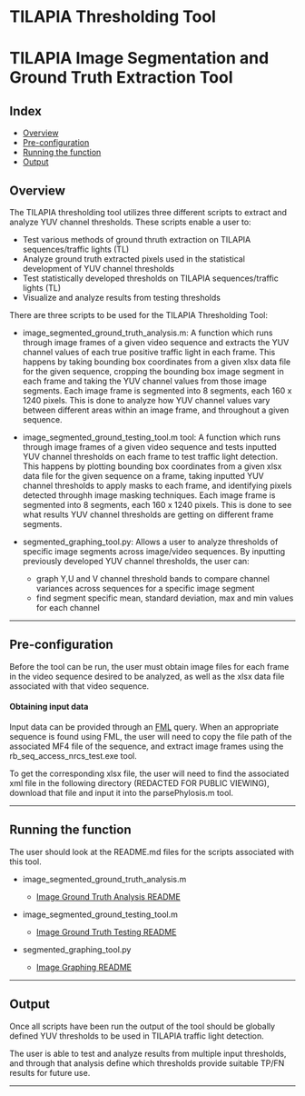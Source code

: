 # TILAPIA Thresholding Tool


# TILAPIA Image Segmentation and Ground Truth Extraction Tool

## Index

* [Overview](#Overview)
* [Pre-configuration](#Pre-configuration)
* [Running the function](#Running-the-function)
* [Output](#Output)


## Overview
The TILAPIA thresholding tool utilizes three different scripts to extract and analyze YUV channel thresholds. These scripts enable a user to:
* Test various methods of ground thruth extraction on TILAPIA sequences/traffic lights (TL)
* Analyze ground truth extracted pixels used in the statistical development of YUV channel thresholds
* Test statistically developed thresholds on TILAPIA sequences/traffic lights (TL)
* Visualize and analyze results from testing thresholds

There are three scripts to be used for the TILAPIA Thresholding Tool:

* image_segmented_ground_truth_analysis.m: A function which runs through image frames of a given video sequence and extracts the YUV channel values of each true positive traffic light in each frame. This happens by taking bounding box coordinates from a given xlsx data file for the given sequence, cropping the bounding box image segment in each frame and taking the YUV channel values from those image segments. Each image frame is segmented into 8 segments, each 160 x 1240 pixels. This is done to analyze how YUV channel values vary between different areas within an image frame, and throughout a given sequence. 

* image_segmented_ground_testing_tool.m tool: A function which runs through image frames of a given video sequence and tests inputted YUV channel thresholds on each frame to test traffic light detection. This happens by plotting bounding box coordinates from a given xlsx data file for the given sequence on a frame, taking inputted YUV channel thresholds to apply masks to each frame, and identifying pixels detected throughh image masking techniques. Each image frame is segmented into 8 segments, each 160 x 1240 pixels. This is done to see what results YUV channel thresholds are getting on different frame segments. 

* segmented_graphing_tool.py: Allows a user to analyze thresholds of specific image segments across image/video sequences. By inputting previously developed YUV channel thresholds, the user can:
    * graph Y,U and V channel threshold bands to compare channel variances across sequences for a specific image segment
    * find segment specific mean, standard deviation, max and min values for each channel

----
## Pre-configuration
Before the tool can be run, the user must obtain image files for each frame in the video sequence desired to be analyzed, as well as the xlsx data file associated with that video sequence.  

#### Obtaining input data
Input data can be provided through an [FML] query. When an appropriate sequence is found using FML, the user will need to copy the file path of the associated MF4 file of the sequence, and extract image frames using the rb_seq_access_nrcs_test.exe tool. 

To get the corresponding xlsx file, the user will need to find the associated xml file in the following directory (REDACTED FOR PUBLIC VIEWING), download that file and input it into the parsePhylosis.m tool. 

----
## Running the function
The user should look at the README.md files for the scripts associated with this tool.

* image_segmented_ground_truth_analysis.m 
    * [Image Ground Truth Analysis README]

* image_segmented_ground_testing_tool.m
    * [Image Ground Truth Testing README]
    
* segmented_graphing_tool.py
    * [Image Graphing README]
    
----
## Output
Once all scripts have been run the output of the tool should be globally defined YUV thresholds to be used in TILAPIA traffic light detection. 

The user is able to test and analyze results from multiple input thresholds, and through that analysis define which thresholds provide suitable TP/FN results for future use.

----
[//]: # (Var Defs)

[FML]: <REDACTED FOR PUBLIC VIEW>
[Image Ground Truth Analysis README]: <Threshold_Extraction/README.md>
[Image Ground Truth Testing README]: <Threshold_Testing/README.md>
[Image Graphing README]: <Visualization_Test_Results/README.md>
